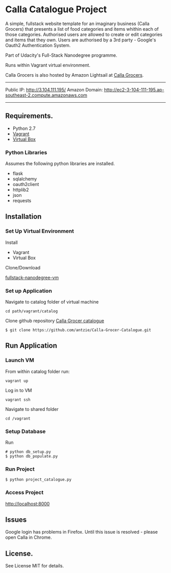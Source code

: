 # Calla Catalogue Project
A simple, fullstack website template for an imaginary business (Calla Grocers) that presents a list of food categories and items whithin each of those categories. Authorised users are allowed to create or edit categories and items that they own. Users are authorised by a 3rd party - Google's Oauth2 Authentication System.

Part of Udacity's Full-Stack Nanodegree programme.

Runs within Vagrant virtual environment.

Calla Grocers is also hosted by Amazon Lightsail at [Calla Grocers](http://ec2-3-104-111-195.ap-southeast-2.compute.amazonaws.com). 

---

Public IP: http://3.104.111.195/
Amazon Domain: http://ec2-3-104-111-195.ap-southeast-2.compute.amazonaws.com

---

## Requirements.
- Python 2.7
- [Vagrant](https://www.vagrantup.com/)
- [Virtual Box](https://www.virtualbox.org/)

### Python Libraries
Assumes the following python libraries are installed.
- flask
- sqlalchemy
- oauth2client
- httplib2
- json
- requests

## Installation
### Set Up Virtual Environment
Install
- Vagrant
- Virtual Box

Clone/Download

[fullstack-nanodegree-vm](https://github.com/udacity/fullstack-nanodegree-vm)

### Set up Application
Navigate to catalog folder of virtual machine
```
cd path/vagrant/catalog
```
Clone github repository [Calla Grocer catalogue](https://github.com/antzie/Calla-Grocer-Catalogue)
```
$ git clone https://github.com/antzie/Calla-Grocer-Catalogue.git
```
## Run Application
### Launch VM
From within catalog folder run:
```
vagrant up
```
Log in to VM
```
vagrant ssh
```
Navigate to shared folder
```
cd /vagrant
```
### Setup Database
Run 
```
# python db_setup.py
$ python db_populate.py
```
### Run Project

```
$ python project_catalogue.py
```
### Access Project
[http://localhost:8000](http://localhost:8000/
)
## Issues
Google login has problems in Firefox. Until this issue is resolved - please open Calla in Chrome. 


## License.
See License MIT for details.
